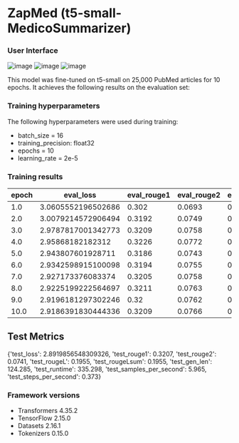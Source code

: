 # ZapMed (t5-small-MedicoSummarizer)

### User Interface
![image](https://github.com/Lunatico97/ZapMed/assets/60886553/9aa49895-684b-424b-ab2d-7171c31e26f3)
![image](https://github.com/Lunatico97/ZapMed/assets/60886553/dffb7e81-4d0c-4883-a872-980f17d8fb0f)
![image](https://github.com/Lunatico97/ZapMed/assets/60886553/a2ffbb64-8a9d-4f37-b9d4-1db8a3c7a1f8)

This model was fine-tuned on t5-small on 25,000 PubMed articles for 10 epochs.
It achieves the following results on the evaluation set:

### Training hyperparameters

The following hyperparameters were used during training:
- batch_size = 16
- training_precision: float32
- epochs = 10
- learning_rate = 2e-5

### Training results

|epoch|eval_loss         |eval_rouge1|eval_rouge2|eval_rougeL|eval_rougeLsum|eval_gen_len|
|-----|------------------|-----------|-----------|-----------|--------------|------------|
|1.0  |3.0605552196502686|0.302      |0.0693     |0.1841     |0.1842        |116.916     |
|2.0  |3.0079214572906494|0.3192     |0.0749     |0.1943     |0.1944        |122.076     |
|3.0  |2.9787817001342773|0.3209     |0.0758     |0.1957     |0.1958        |122.95      |
|4.0  |2.95868182182312  |0.3226     |0.0772     |0.1978     |0.1978        |123.593     |
|5.0  |2.943807601928711 |0.3186     |0.0743     |0.1959     |0.1959        |123.822     |
|6.0  |2.9342598915100098|0.3194     |0.0755     |0.1962     |0.1961        |123.834     |
|7.0  |2.927173376083374 |0.3205     |0.0758     |0.1967     |0.1968        |123.967     |
|8.0  |2.9225199222564697|0.3211     |0.0763     |0.1974     |0.1975        |124.178     |
|9.0  |2.9196181297302246|0.32       |0.0762     |0.1964     |0.1964        |124.136     |
|10.0 |2.9186391830444336|0.3209     |0.0766     |0.1965     |0.1965        |124.115     |

## Test Metrics
{'test_loss': 2.8919856548309326,
 'test_rouge1': 0.3207,
 'test_rouge2': 0.0741,
 'test_rougeL': 0.1955,
 'test_rougeLsum': 0.1955,
 'test_gen_len': 124.285,
 'test_runtime': 335.298,
 'test_samples_per_second': 5.965,
 'test_steps_per_second': 0.373}


### Framework versions

- Transformers 4.35.2
- TensorFlow 2.15.0
- Datasets 2.16.1
- Tokenizers 0.15.0
